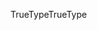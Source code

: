 <span data-ttu-id="3123c-101">TrueType</span><span class="sxs-lookup"><span data-stu-id="3123c-101">TrueType</span></span>